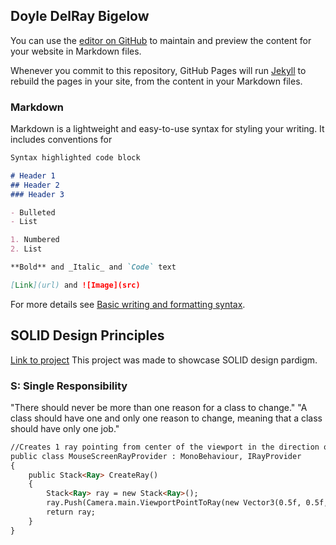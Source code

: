 ## Doyle DelRay Bigelow

You can use the [editor on GitHub](https://github.com/bigelowd-erau/GEA-Portfolio/edit/gh-pages/index.md) to maintain and preview the content for your website in Markdown files.

Whenever you commit to this repository, GitHub Pages will run [Jekyll](https://jekyllrb.com/) to rebuild the pages in your site, from the content in your Markdown files.

### Markdown

Markdown is a lightweight and easy-to-use syntax for styling your writing. It includes conventions for

```markdown
Syntax highlighted code block

# Header 1
## Header 2
### Header 3

- Bulleted
- List

1. Numbered
2. List

**Bold** and _Italic_ and `Code` text

[Link](url) and ![Image](src)
```

For more details see [Basic writing and formatting syntax](https://docs.github.com/en/github/writing-on-github/getting-started-with-writing-and-formatting-on-github/basic-writing-and-formatting-syntax).

## SOLID Design Principles
[Link to project](https://github.com/bigelowd-erau/SOLID_E)
This project was made to showcase SOLID design pardigm.

### S: Single Responsibility
"There should never be more than one reason for a class to change."
"A class should have one and only one reason to change, meaning that a class should have only one job."
```markdown
//Creates 1 ray pointing from center of the viewport in the direction of the viewport
public class MouseScreenRayProvider : MonoBehaviour, IRayProvider
{
    public Stack<Ray> CreateRay()
    {
        Stack<Ray> ray = new Stack<Ray>();
        ray.Push(Camera.main.ViewportPointToRay(new Vector3(0.5f, 0.5f, 0)));
        return ray;
    }
}
```

